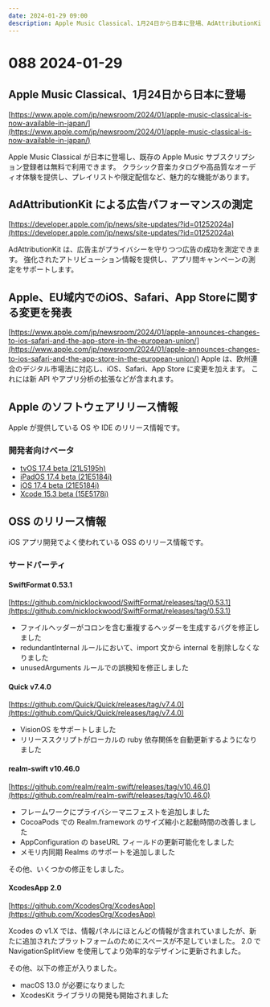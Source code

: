 ```yaml
---
date: 2024-01-29 09:00
description: Apple Music Classical、1月24日から日本に登場、AdAttributionKit による広告パフォーマンスの測定、Apple、EU域内でのiOS、Safari、App Storeに関する変更を発表、ほか
---
```

# 088 2024-01-29

## Apple Music Classical、1月24日から日本に登場

[https://www.apple.com/jp/newsroom/2024/01/apple-music-classical-is-now-available-in-japan/](https://www.apple.com/jp/newsroom/2024/01/apple-music-classical-is-now-available-in-japan/)

Apple Music Classical が日本に登場し、既存の Apple Music サブスクリプション登録者は無料で利用できます。
クラシック音楽カタログや高品質なオーディオ体験を提供し、プレイリストや限定配信など、魅力的な機能があります。

## AdAttributionKit による広告パフォーマンスの測定

[https://developer.apple.com/jp/news/site-updates/?id=01252024a](https://developer.apple.com/jp/news/site-updates/?id=01252024a)

AdAttributionKit は、広告主がプライバシーを守りつつ広告の成功を測定できます。
強化されたアトリビューション情報を提供し、アプリ間キャンペーンの測定をサポートします。

## Apple、EU域内でのiOS、Safari、App Storeに関する変更を発表

[https://www.apple.com/jp/newsroom/2024/01/apple-announces-changes-to-ios-safari-and-the-app-store-in-the-european-union/](https://www.apple.com/jp/newsroom/2024/01/apple-announces-changes-to-ios-safari-and-the-app-store-in-the-european-union/)
Apple は、欧州連合のデジタル市場法に対応し、iOS、Safari、App Store に変更を加えます。
これには新 API やアプリ分析の拡張などが含まれます。

## Apple のソフトウェアリリース情報

Apple が提供している OS や IDE のリリース情報です。

### 開発者向けベータ

- [tvOS 17.4 beta (21L5195h)](https://developer.apple.com/news/releases/?id=01252024a)
- [iPadOS 17.4 beta (21E5184i)](https://developer.apple.com/news/releases/?id=01222024h)
- [iOS 17.4 beta (21E5184i)](https://developer.apple.com/news/releases/?id=01222024i)
- [Xcode 15.3 beta (15E5178i)](https://developer.apple.com/news/releases/?id=01222024g)

## OSS のリリース情報

iOS アプリ開発でよく使われている OSS のリリース情報です。

### サードパーティ

#### SwiftFormat 0.53.1

[https://github.com/nicklockwood/SwiftFormat/releases/tag/0.53.1](https://github.com/nicklockwood/SwiftFormat/releases/tag/0.53.1)

- ファイルヘッダーがコロンを含む重複するヘッダーを生成するバグを修正しました
- redundantInternal ルールにおいて、import 文から internal を削除しなくなりました
- unusedArguments ルールでの誤検知を修正しました

#### Quick v7.4.0

[https://github.com/Quick/Quick/releases/tag/v7.4.0](https://github.com/Quick/Quick/releases/tag/v7.4.0)

- VisionOS をサポートしました
- リリーススクリプトがローカルの ruby 依存関係を自動更新するようになりました

#### realm-swift v10.46.0

[https://github.com/realm/realm-swift/releases/tag/v10.46.0](https://github.com/realm/realm-swift/releases/tag/v10.46.0)

- フレームワークにプライバシーマニフェストを追加しました
- CocoaPods での Realm.framework のサイズ縮小と起動時間の改善しました
- AppConfiguration の baseURL フィールドの更新可能化をしました
- メモリ内同期 Realms のサポートを追加しました

その他、いくつかの修正をしました。

#### XcodesApp 2.0

[https://github.com/XcodesOrg/XcodesApp](https://github.com/XcodesOrg/XcodesApp)

Xcodes の v1.X では、情報パネルにほとんどの情報が含まれていましたが、新たに追加されたプラットフォームのためにスペースが不足していました。
2.0 で NavigationSplitView を使用してより効率的なデザインに更新されました。

その他、以下の修正が入りました。
- macOS 13.0 が必要になりました
- XcodesKit ライブラリの開発も開始されました

